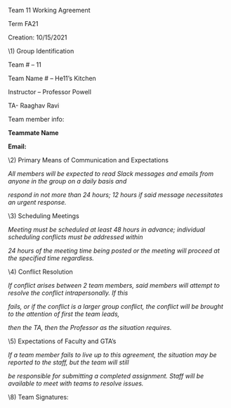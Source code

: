 ﻿

Team 11 Working Agreement

Term FA21

Creation: 10/15/2021

\1) Group Identification

Team # – 11

Team Name # – He11’s Kitchen

Instructor – Professor Powell

TA- Raaghav Ravi

Team member info:

**Teammate Name**

**Email:**





\2) Primary Means of Communication and Expectations

*All members will be expected to read Slack messages and emails from anyone in the group on a daily basis and*

*respond in not more than 24 hours; 12 hours if said message necessitates an urgent response.*

\3) Scheduling Meetings

*Meeting must be scheduled at least 48 hours in advance; individual scheduling conflicts must be addressed within*

*24 hours of the meeting time being posted or the meeting will proceed at the specified time regardless.*

\4) Conflict Resolution

*If conflict arises between 2 team members, said members will attempt to resolve the conflict intrapersonally. If this*

*fails, or if the conflict is a larger group conflict, the conflict will be brought to the attention of first the team leads,*

*then the TA, then the Professor as the situation requires.*

\5) Expectations of Faculty and GTA’s

*If a team member fails to live up to this agreement, the situation may be reported to the staff, but the team will still*

*be responsible for submitting a completed assignment. Staff will be available to meet with teams to resolve issues.*





\8) Team Signatures:

